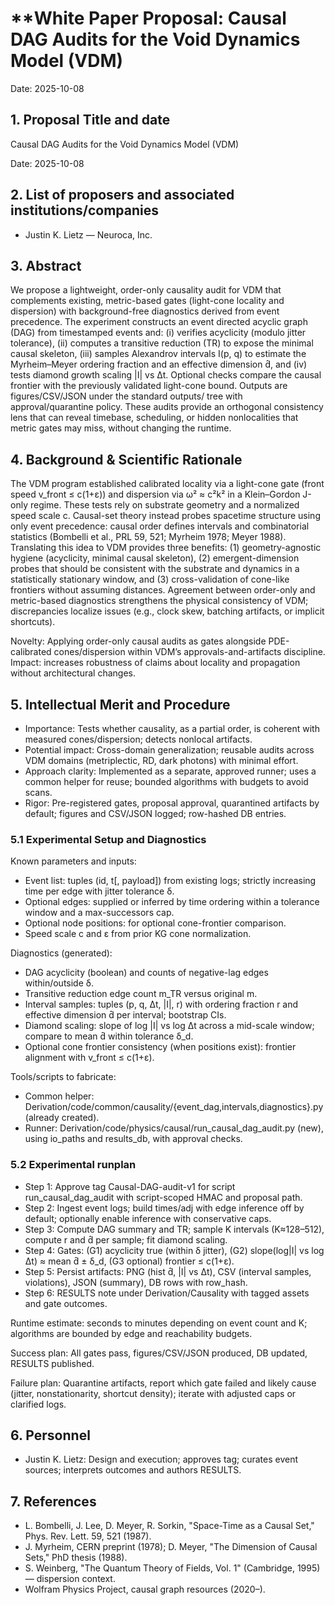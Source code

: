 # **White Paper Proposal: **Causal DAG Audits for the Void Dynamics Model (VDM)**

Date: 2025-10-08

## 1. Proposal Title and date

Causal DAG Audits for the Void Dynamics Model (VDM)

Date: 2025-10-08

## 2. List of proposers and associated institutions/companies

- Justin K. Lietz — Neuroca, Inc.

## 3. Abstract

We propose a lightweight, order-only causality audit for VDM that complements existing, metric-based gates (light-cone locality and dispersion) with background-free diagnostics derived from event precedence. The experiment constructs an event directed acyclic graph (DAG) from timestamped events and: (i) verifies acyclicity (modulo jitter tolerance), (ii) computes a transitive reduction (TR) to expose the minimal causal skeleton, (iii) samples Alexandrov intervals I(p, q) to estimate the Myrheim–Meyer ordering fraction and an effective dimension d̂, and (iv) tests diamond growth scaling |I| vs Δt. Optional checks compare the causal frontier with the previously validated light-cone bound. Outputs are figures/CSV/JSON under the standard outputs/ tree with approval/quarantine policy. These audits provide an orthogonal consistency lens that can reveal timebase, scheduling, or hidden nonlocalities that metric gates may miss, without changing the runtime.

## 4. Background & Scientific Rationale

The VDM program established calibrated locality via a light-cone gate (front speed v_front ≤ c(1+ε)) and dispersion via ω² ≈ c²k² in a Klein–Gordon J-only regime. These tests rely on substrate geometry and a normalized speed scale c. Causal-set theory instead probes spacetime structure using only event precedence: causal order defines intervals and combinatorial statistics (Bombelli et al., PRL 59, 521; Myrheim 1978; Meyer 1988). Translating this idea to VDM provides three benefits: (1) geometry-agnostic hygiene (acyclicity, minimal causal skeleton), (2) emergent-dimension probes that should be consistent with the substrate and dynamics in a statistically stationary window, and (3) cross-validation of cone-like frontiers without assuming distances. Agreement between order-only and metric-based diagnostics strengthens the physical consistency of VDM; discrepancies localize issues (e.g., clock skew, batching artifacts, or implicit shortcuts).

Novelty: Applying order-only causal audits as gates alongside PDE-calibrated cones/dispersion within VDM’s approvals-and-artifacts discipline. Impact: increases robustness of claims about locality and propagation without architectural changes.

## 5. Intellectual Merit and Procedure

- Importance: Tests whether causality, as a partial order, is coherent with measured cones/dispersion; detects nonlocal artifacts.
- Potential impact: Cross-domain generalization; reusable audits across VDM domains (metriplectic, RD, dark photons) with minimal effort.
- Approach clarity: Implemented as a separate, approved runner; uses a common helper for reuse; bounded algorithms with budgets to avoid scans.
- Rigor: Pre-registered gates, proposal approval, quarantined artifacts by default; figures and CSV/JSON logged; row-hashed DB entries.

### 5.1 Experimental Setup and Diagnostics

Known parameters and inputs:

- Event list: tuples (id, t[, payload]) from existing logs; strictly increasing time per edge with jitter tolerance δ.
- Optional edges: supplied or inferred by time ordering within a tolerance window and a max-successors cap.
- Optional node positions: for optional cone-frontier comparison.
- Speed scale c and ε from prior KG cone normalization.

Diagnostics (generated):

- DAG acyclicity (boolean) and counts of negative-lag edges within/outside δ.
- Transitive reduction edge count m_TR versus original m.
- Interval samples: tuples (p, q, Δt, |I|, r) with ordering fraction r and effective dimension d̂ per interval; bootstrap CIs.
- Diamond scaling: slope of log |I| vs log Δt across a mid-scale window; compare to mean d̂ within tolerance δ_d.
- Optional cone frontier consistency (when positions exist): frontier alignment with v_front ≤ c(1+ε).

Tools/scripts to fabricate:

- Common helper: Derivation/code/common/causality/{event_dag,intervals,diagnostics}.py (already created).
- Runner: Derivation/code/physics/causal/run_causal_dag_audit.py (new), using io_paths and results_db, with approval checks.

### 5.2 Experimental runplan

- Step 1: Approve tag Causal-DAG-audit-v1 for script run_causal_dag_audit with script-scoped HMAC and proposal path.
- Step 2: Ingest event logs; build times/adj with edge inference off by default; optionally enable inference with conservative caps.
- Step 3: Compute DAG summary and TR; sample K intervals (K≈128–512), compute r and d̂ per sample; fit diamond scaling.
- Step 4: Gates: (G1) acyclicity true (within δ jitter), (G2) slope(log|I| vs log Δt) ≈ mean d̂ ± δ_d, (G3 optional) frontier ≤ c(1+ε).
- Step 5: Persist artifacts: PNG (hist d̂, |I| vs Δt), CSV (interval samples, violations), JSON (summary), DB rows with row_hash.
- Step 6: RESULTS note under Derivation/Causality with tagged assets and gate outcomes.

Runtime estimate: seconds to minutes depending on event count and K; algorithms are bounded by edge and reachability budgets.

Success plan: All gates pass, figures/CSV/JSON produced, DB updated, RESULTS published.

Failure plan: Quarantine artifacts, report which gate failed and likely cause (jitter, nonstationarity, shortcut density); iterate with adjusted caps or clarified logs.

## 6. Personnel

- Justin K. Lietz: Design and execution; approves tag; curates event sources; interprets outcomes and authors RESULTS.

## 7. References

- L. Bombelli, J. Lee, D. Meyer, R. Sorkin, "Space-Time as a Causal Set," Phys. Rev. Lett. 59, 521 (1987).
- J. Myrheim, CERN preprint (1978); D. Meyer, "The Dimension of Causal Sets," PhD thesis (1988).
- S. Weinberg, "The Quantum Theory of Fields, Vol. 1" (Cambridge, 1995) — dispersion context.
- Wolfram Physics Project, causal graph resources (2020–).
